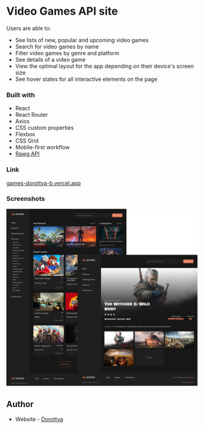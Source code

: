 # Video Games API site

Users are able to:

- See lists of new, popular and upcoming video games
- Search for video games by name
- Filter video games by genre and platform
- See details of a video game
- View the optimal layout for the app depending on their device's screen size
- See hover states for all interactive elements on the page

### Built with

- React
- React Router
- Axios
- CSS custom properties
- Flexbox
- CSS Grid
- Mobile-first workflow
- [Rawg API](https://rawg.io/apidocs)

### Link

[games-dorottya-b.vercel.app](https://games-dorottya-b.vercel.app/)

### Screenshots

![](./preview.png)

## Author

- Website - [Dorottya](https://github.com/DorottyaB)
